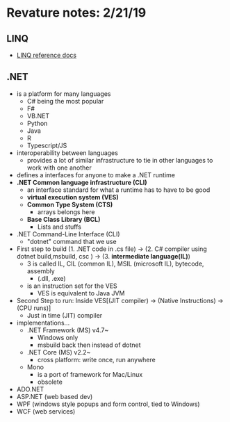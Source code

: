 # Revature notes: 2/21/19

## LINQ
- [LINQ reference docs](https://docs.microsoft.com/en-us/dotnet/api/system.linq.enumerable?view=netstandard-2.0)

## .NET
- is a platform for many languages
	- C# being the most popular
	- F#
	- VB.NET
	- Python
	- Java
	- R
	- Typescript/JS
- interoperability between languages
	- provides a lot of similar infrastructure to tie in other languages to work with one another
- defines a interfaces for anyone to make a .NET runtime
- **.NET Common language infrastructure (CLI)**
	- an interface standard for what a runtime has to have to be good
	- **virtual execution system (VES)**
	- **Common Type System (CTS)**
		- arrays belongs here
	- **Base Class Library (BCL)**
		- Lists and stuffs
- .NET Command-Line Interface (CLI) 
	- "dotnet" command that we use
- First step to build (1. .NET code in .cs file) -> (2. C# compiler using dotnet build,msbuild, csc ) -> (3. **intermediate language(IL)**)
	- 3 is called IL, CIL (common IL), MSIL (microsoft IL), bytecode, assembly
		- (.dll, .exe)
	- is an instruction set for the VES
		- VES is equivalent to Java JVM
- Second Step to run: Inside VES[(JIT compiler) -> (Native Instructions) -> (CPU runs)]
	- Just in time (JIT) compiler
- implementations...
	- .NET Framework (MS) v4.7~
		- Windows only 
		- msbuild back then instead of dotnet
	- .NET Core (MS) v2.2~
		- cross platform: write once, run anywhere
	- Mono 
		- is a port of framework for Mac/Linux
		- obsolete
- ADO.NET 
- ASP.NET (web based dev)
- WPF (windows style popups and form control, tied to Windows)
- WCF (web services)
